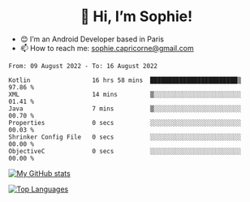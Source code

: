 <h1 align="center"> 👋 Hi, I’m Sophie! </h1>  

- 😊 I’m an Android Developer based in Paris
- 📫 How to reach me: sophie.capricorne@gmail.com


<!--START_SECTION:waka-->

```text
From: 09 August 2022 - To: 16 August 2022

Kotlin                 16 hrs 58 mins  ████████████████████████▒   97.86 %
XML                    14 mins         ▒░░░░░░░░░░░░░░░░░░░░░░░░   01.41 %
Java                   7 mins          ▒░░░░░░░░░░░░░░░░░░░░░░░░   00.70 %
Properties             0 secs          ░░░░░░░░░░░░░░░░░░░░░░░░░   00.03 %
Shrinker Config File   0 secs          ░░░░░░░░░░░░░░░░░░░░░░░░░   00.00 %
ObjectiveC             0 secs          ░░░░░░░░░░░░░░░░░░░░░░░░░   00.00 %
```

<!--END_SECTION:waka-->

[![My GitHub stats](https://github-readme-stats.vercel.app/api?username=sophicapri&show_icons=true&theme=buefy)](https://github.com/anuraghazra/github-readme-stats)

[![Top Languages](https://github-readme-stats.vercel.app/api/top-langs/?username=sophicapri&langs_count=2&layout=compact)](https://github.com/anuraghazra/github-readme-stats)
